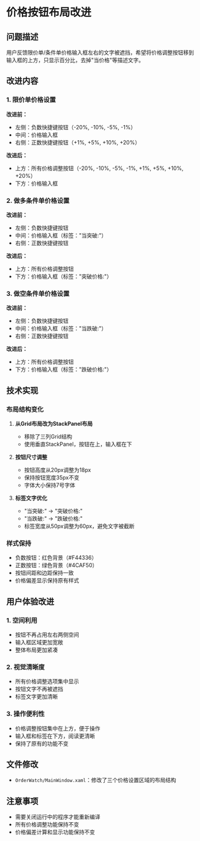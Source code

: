 # 价格按钮布局改进

## 问题描述
用户反馈限价单/条件单价格输入框左右的文字被遮挡，希望将价格调整按钮移到输入框的上方，只显示百分比，去掉"当价格"等描述文字。

## 改进内容

### 1. 限价单价格设置
**改进前：**
- 左侧：负数快捷键按钮（-20%, -10%, -5%, -1%）
- 中间：价格输入框
- 右侧：正数快捷键按钮（+1%, +5%, +10%, +20%）

**改进后：**
- 上方：所有价格调整按钮（-20%, -10%, -5%, -1%, +1%, +5%, +10%, +20%）
- 下方：价格输入框

### 2. 做多条件单价格设置
**改进前：**
- 左侧：负数快捷键按钮
- 中间：价格输入框（标签："当突破:"）
- 右侧：正数快捷键按钮

**改进后：**
- 上方：所有价格调整按钮
- 下方：价格输入框（标签："突破价格:"）

### 3. 做空条件单价格设置
**改进前：**
- 左侧：负数快捷键按钮
- 中间：价格输入框（标签："当跌破:"）
- 右侧：正数快捷键按钮

**改进后：**
- 上方：所有价格调整按钮
- 下方：价格输入框（标签："跌破价格:"）

## 技术实现

### 布局结构变化
1. **从Grid布局改为StackPanel布局**
   - 移除了三列Grid结构
   - 使用垂直StackPanel，按钮在上，输入框在下

2. **按钮尺寸调整**
   - 按钮高度从20px调整为18px
   - 保持按钮宽度35px不变
   - 字体大小保持7号字体

3. **标签文字优化**
   - "当突破:" → "突破价格:"
   - "当跌破:" → "跌破价格:"
   - 标签宽度从50px调整为60px，避免文字被截断

### 样式保持
- 负数按钮：红色背景（#F44336）
- 正数按钮：绿色背景（#4CAF50）
- 按钮间距和边距保持一致
- 价格偏差显示保持原有样式

## 用户体验改进

### 1. 空间利用
- 按钮不再占用左右两侧空间
- 输入框区域更加宽敞
- 整体布局更加紧凑

### 2. 视觉清晰度
- 所有价格调整选项集中显示
- 按钮文字不再被遮挡
- 标签文字更加清晰

### 3. 操作便利性
- 价格调整按钮集中在上方，便于操作
- 输入框和标签在下方，阅读更清晰
- 保持了原有的功能不变

## 文件修改
- `OrderWatch/MainWindow.xaml`：修改了三个价格设置区域的布局结构

## 注意事项
- 需要关闭运行中的程序才能重新编译
- 所有价格调整功能保持不变
- 价格偏差计算和显示功能保持不变
